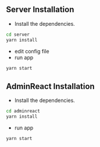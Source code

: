 ## Server Installation

- Install the dependencies.

```sh
cd server
yarn install
```
- edit config file
- run app

```sh
yarn start
```


## AdminReact Installation

- Install the dependencies.

```sh
cd adminreact
yarn install
```
- run app

```sh
yarn start
```
